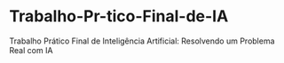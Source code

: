 # Trabalho-Pr-tico-Final-de-IA
Trabalho Prático Final de Inteligência Artificial: Resolvendo um Problema Real com IA
